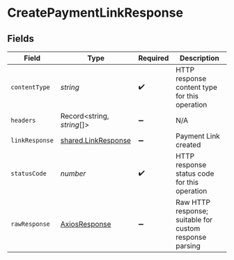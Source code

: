 # CreatePaymentLinkResponse


## Fields

| Field                                                      | Type                                                       | Required                                                   | Description                                                |
| ---------------------------------------------------------- | ---------------------------------------------------------- | ---------------------------------------------------------- | ---------------------------------------------------------- |
| `contentType`                                              | *string*                                                   | :heavy_check_mark:                                         | HTTP response content type for this operation              |
| `headers`                                                  | Record<string, *string*[]>                                 | :heavy_minus_sign:                                         | N/A                                                        |
| `linkResponse`                                             | [shared.LinkResponse](../../models/shared/linkresponse.md) | :heavy_minus_sign:                                         | Payment Link created                                       |
| `statusCode`                                               | *number*                                                   | :heavy_check_mark:                                         | HTTP response status code for this operation               |
| `rawResponse`                                              | [AxiosResponse](https://axios-http.com/docs/res_schema)    | :heavy_minus_sign:                                         | Raw HTTP response; suitable for custom response parsing    |